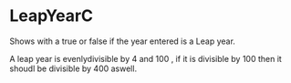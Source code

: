 # LeapYearC

Shows with a true or false if the year entered is a Leap year. 


A leap year is evenlydivisible by 4 and 100 , if it is divisible by 100 then it shoudl be divisible 
by 400 aswell.
